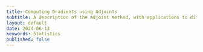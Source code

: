 ```yaml
---
title: Computing Gradients using Adjoints
subtitle: A description of the adjoint method, with applications to differential equations. 
layout: default
date: 2024-06-13
keywords: Statistics
published: false
---
```

